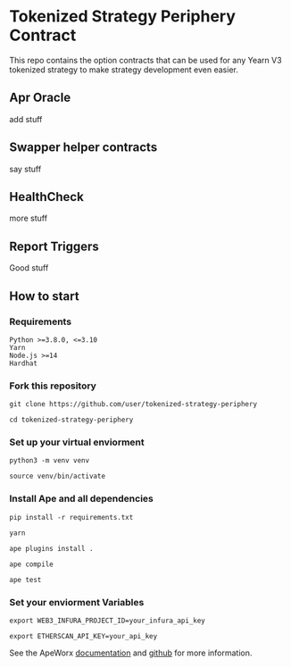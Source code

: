 # Tokenized Strategy Periphery Contract

This repo contains the option contracts that can be used for any Yearn V3 tokenized strategy to make strategy development even easier.

## Apr Oracle
add stuff

## Swapper helper contracts
say stuff

## HealthCheck
more stuff

## Report Triggers
Good stuff

## How to start

### Requirements
    Python >=3.8.0, <=3.10
    Yarn
    Node.js >=14
    Hardhat

### Fork this repository

    git clone https://github.com/user/tokenized-strategy-periphery

    cd tokenized-strategy-periphery

### Set up your virtual enviorment

    python3 -m venv venv

    source venv/bin/activate

### Install Ape and all dependencies

    pip install -r requirements.txt
    
    yarn
    
    ape plugins install .
    
    ape compile
    
    ape test
    
### Set your enviorment Variables

    export WEB3_INFURA_PROJECT_ID=your_infura_api_key

    export ETHERSCAN_API_KEY=your_api_key

See the ApeWorx [documentation](https://docs.apeworx.io/ape/stable/) and [github](https://github.com/ApeWorX/ape) for more information.
